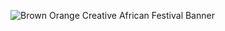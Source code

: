 ![Brown Orange Creative African Festival Banner](https://github.com/user-attachments/assets/d4612ae3-6873-4712-9551-0a8e7c3c28f9)
